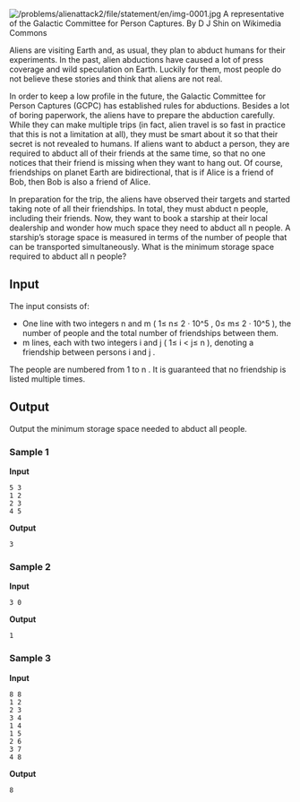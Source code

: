 ![/problems/alienattack2/file/statement/en/img-0001.jpg](https://open.kattis.com/problems/alienattack2/file/statement/en/img-0001.jpg)
A representative of the Galactic Committee for Person
Captures. By D J Shin on Wikimedia Commons

Aliens are visiting Earth and, as usual, they plan to
abduct humans for their experiments. In the past, alien
abductions have caused a lot of press coverage and wild
speculation on Earth. Luckily for them, most people do not
believe these stories and think that aliens are not real.

In order to keep a low profile in the future, the Galactic
Committee for Person Captures (GCPC) has established rules for
abductions. Besides a lot of boring paperwork, the aliens have
to prepare the abduction carefully. While they can make
multiple trips (in fact, alien travel is so fast in practice
that this is not a limitation at all), they must be smart about
it so that their secret is not revealed to humans. If aliens
want to abduct a person, they are required to abduct all of
their friends at the same time, so that no one notices that
their friend is missing when they want to hang out. Of course,
friendships on planet Earth are bidirectional, that is if Alice
is a friend of Bob, then Bob is also a friend of Alice.

In preparation for the trip, the aliens have observed their
targets and started taking note of all their friendships. In
total, they must abduct n people, including their friends.
Now, they want to book a starship at their local dealership and
wonder how much space they need to abduct all n people. A starship’s storage space
is measured in terms of the number of people that can be
transported simultaneously. What is the minimum storage space
required to abduct all n people?

## Input
The input consists of:

- One line with two integers n and m ( 1≤ n≤ 2 · 10^5 , 0≤ m≤ 2 ·
10^5 ), the number of people and the total number of
friendships between them.
- m lines, each
with two integers i and j ( 1≤ i < j≤ n ), denoting
a friendship between persons i and j .

The people are numbered from 1 to n . It is guaranteed that no
friendship is listed multiple times.

## Output
Output the minimum storage space needed to abduct all
people.

### Sample 1
**Input**
```text
5 3
1 2
2 3
4 5
```
**Output**
```text
3
```

### Sample 2
**Input**
```text
3 0
```
**Output**
```text
1
```

### Sample 3
**Input**
```text
8 8
1 2
2 3
3 4
1 4
1 5
2 6
3 7
4 8
```
**Output**
```text
8
```
